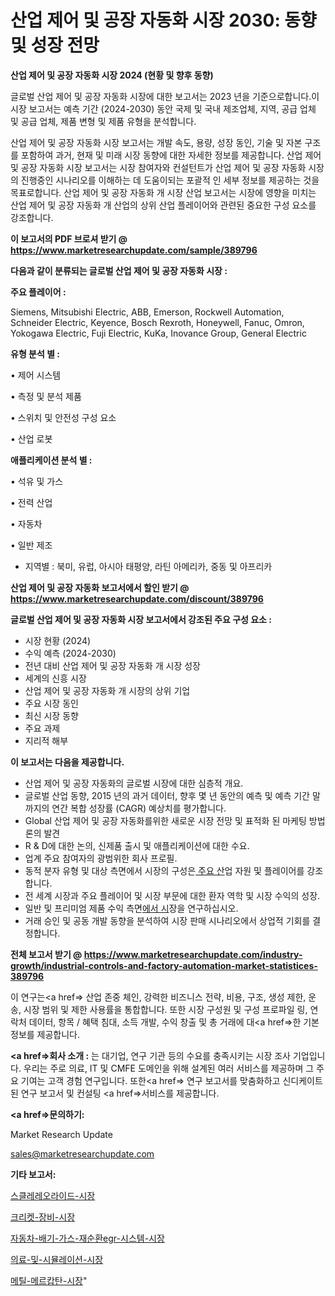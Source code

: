 # 산업 제어 및 공장 자동화 시장 2030: 동향 및 성장 전망

<strong>산업 제어 및 공장 자동화 시장 2024 (현황 및 향후 동향)</strong>

글로벌 산업 제어 및 공장 자동화 시장에 대한 보고서는 2023 년을 기준으로합니다.이 시장 보고서는 예측 기간 (2024-2030) 동안 국제 및 국내 제조업체, 지역, 공급 업체 및 공급 업체, 제품 변형 및 제품 유형을 분석합니다.

산업 제어 및 공장 자동화 시장 보고서는 개발 속도, 용량, 성장 동인, 기술 및 자본 구조를 포함하여 과거, 현재 및 미래 시장 동향에 대한 자세한 정보를 제공합니다. 산업 제어 및 공장 자동화 시장 보고서는 시장 참여자와 컨설턴트가 산업 제어 및 공장 자동화 시장의 진행중인 시나리오를 이해하는 데 도움이되는 포괄적 인 세부 정보를 제공하는 것을 목표로합니다. 산업 제어 및 공장 자동화 개 시장 산업 보고서는 시장에 영향을 미치는 산업 제어 및 공장 자동화 개 산업의 상위 산업 플레이어와 관련된 중요한 구성 요소를 강조합니다.



<strong>이 보고서의 PDF 브로셔 받기 @ <a href=https://www.marketresearchupdate.com/sample/389796>https://www.marketresearchupdate.com/sample/389796</a></strong>



<strong>다음과 같이 분류되는 글로벌 산업 제어 및 공장 자동화 시장 :</strong>



<strong>주요 플레이어 :</strong>

Siemens, Mitsubishi Electric, ABB, Emerson, Rockwell Automation, Schneider Electric, Keyence, Bosch Rexroth, Honeywell, Fanuc, Omron, Yokogawa Electric, Fuji Electric, KuKa, Inovance Group, General Electric



<strong>유형 분석 별 :</strong>

• 제어 시스템

• 측정 및 분석 제품

• 스위치 및 안전성 구성 요소

• 산업 로봇



<strong>애플리케이션 분석 별 :</strong>

• 석유 및 가스

• 전력 산업

• 자동차

• 일반 제조

<ul>
  <li>지역별 : 북미, 유럽, 아시아 태평양, 라틴 아메리카, 중동 및 아프리카</li>
</ul>


<strong>산업 제어 및 공장 자동화 보고서에서 할인 받기 @ <a href=https://www.marketresearchupdate.com/discount/389796>https://www.marketresearchupdate.com/discount/389796</a></strong>



<strong>글로벌 산업 제어 및 공장 자동화 시장 보고서에서 강조된 주요 구성 요소 :</strong>
<ul>
  <li>시장 현황 (2024)</li>
  <li>수익 예측 (2024-2030)</li>
  <li>전년 대비 산업 제어 및 공장 자동화 개 시장 성장</li>
  <li>세계의 신흥 시장</li>
  <li>산업 제어 및 공장 자동화 개 시장의 상위 기업</li>
  <li>주요 시장 동인</li>
  <li>최신 시장 동향</li>
  <li>주요 과제</li>
  <li>지리적 해부</li>
</ul>


<strong>이 보고서는 다음을 제공합니다.</strong>
<ul>
  <li>산업 제어 및 공장 자동화의 글로벌 시장에 대한 심층적 개요.</li>
  <li>글로벌 산업 동향, 2015 년의 과거 데이터, 향후 몇 년 동안의 예측 및 예측 기간 말까지의 연간 복합 성장률 (CAGR) 예상치를 평가합니다.</li>
  <li>Global 산업 제어 및 공장 자동화를위한 새로운 시장 전망 및 표적화 된 마케팅 방법론의 발견</li>
  <li>R &amp; D에 대한 논의, 신제품 출시 및 애플리케이션에 대한 수요.</li>
  <li>업계 주요 참여자의 광범위한 회사 프로필.</li>
  <li>동적 분자 유형 및 대상 측면에서 시장의 구성은<a href=> 주요 산</a>업 자원 및 플레이어를 강조합니다.</li>
  <li>전 세계 시장과 주요 플레이어 및 시장 부문에 대한 환자 역학 및 시장 수익의 성장.</li>
  <li>일반 및 프리미엄 제품 수익 측면<a href=>에서 시</a>장을 연구하십시오.</li>
  <li>거래 승인 및 공동 개발 동향을 분석하여 시장 판매 시나리오에서 상업적 기회를 결정합니다.</li>
</ul>



<strong>전체 보고서 받기 @ <a href=https://www.marketresearchupdate.com/industry-growth/industrial-controls-and-factory-automation-market-statistices-389796>https://www.marketresearchupdate.com/industry-growth/industrial-controls-and-factory-automation-market-statistices-389796</a></strong>

이 연구는<a href=> 산업 존중</a> 체인, 강력한 비즈니스 전략, 비용, 구조, 생성 제한, 운송, 시장 범위 및 제한 사용률을 통합합니다. 또한 시장 구성원 및 구성 프로파일 링, 연락처 데이터, 항목 / 혜택 침대, 소득 개발, 수익 창출 및 총 거래에 대<a href=>한 기본 </a>정보를 제공합니다.



<strong><a href=>회사 소</a>개 :</strong>
는 대기업, 연구 기관 등의 수요를 충족시키는 시장 조사 기업입니다. 우리는 주로 의료, IT 및 CMFE 도메인을 위해 설계된 여러 서비스를 제공하며 그 주요 기여는 고객 경험 연구입니다. 또한<a href=> 연구 보</a>고서를 맞춤화하고 신디케이트 된 연구 보고서 및 컨설팅 <a href=>서비스</a>를 제공합니다.



<strong><a href=>문의하기:</a></strong>

Market Research Update

sales@marketresearchupdate.com



<strong>기타 보고서:</strong>

<a href=https://www.linkedin.com/pulse/스클레레오라이드-시장-경쟁-분석-및-성장-잠재력-2029-isdailynews/>스클레레오라이드-시장</a>

<a href=https://www.linkedin.com/pulse/크리켓-장비-시장-동향-및-성장-전망-data-dive-diaries-24-analysis-v3mvf/>크리켓-장비-시장</a>

<a href=https://www.linkedin.com/pulse/자동차-배기-가스-재순환egr-시스템-시장-동향-및-성장-전망-trend-tracking-tips-360-analysis-oeusf/>자동차-배기-가스-재순환egr-시스템-시장</a>

<a href=https://www.linkedin.com/pulse/의료-및-시뮬레이션-시장-진입-전략-위험-평가2029년-trend-tracking-tips-360-analysis-zdibf/>의료-및-시뮬레이션-시장</a>

<a href=https://www.linkedin.com/pulse/메틸-메르캅탄-시장-동향-및-성장-전망-trend-tracking-tips-360-analysis-0jnyf/>메틸-메르캅탄-시장</a>"
